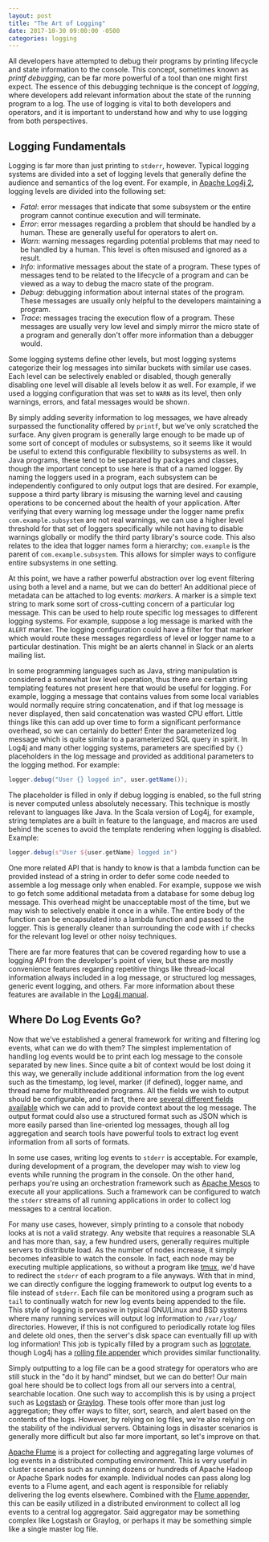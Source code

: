 ```yaml
---
layout: post
title: "The Art of Logging"
date: 2017-10-30 09:00:00 -0500
categories: logging
---
```

All developers have attempted to debug their programs by printing
lifecycle and state information to the console.  This concept,
sometimes known as *printf debugging*, can be far more powerful of
a tool than one might first expect.  The essence of this debugging
technique is the concept of *logging*, where developers add relevant
information about the state of the running program to a log.  The
use of logging is vital to both developers and operators, and it
is important to understand how and why to use logging from both
perspectives.

## Logging Fundamentals

Logging is far more than just printing to `stderr`, however.  Typical
logging systems are divided into a set of logging levels that
generally define the audience and semantics of the log event.  For
example, in [Apache Log4j 2][log4j], logging levels are divided
into the following set:

* *Fatal*: error messages that indicate that some subsystem or the
entire program cannot continue execution and will terminate.
* *Error*: error messages regarding a problem that should be handled
by a human. These are generally useful for operators to alert on.
* *Warn*: warning messages regarding potential problems that may need
to be handled by a human. This level is often misused and ignored
as a result.
* *Info*: informative messages about the state of a program. These
types of messages tend to be related to the lifecycle of a program
and can be viewed as a way to debug the macro state of the program.
* *Debug*: debugging information about internal states of the program.
These messages are usually only helpful to the developers maintaining
a program.
* *Trace*: messages tracing the execution flow of a program. These
messages are usually very low level and simply mirror the micro
state of a program and generally don't offer more information than
a debugger would.

Some logging systems define other levels, but most logging systems
categorize their log messages into similar buckets with similar use
cases.  Each level can be selectively enabled or disabled, though
generally disabling one level will disable all levels below it as
well.  For example, if we used a logging configuration that was set
to `WARN` as its level, then only warnings, errors, and fatal
messages would be shown.

By simply adding severity information to log messages, we have
already surpassed the functionality offered by `printf`, but we've
only scratched the surface.  Any given program is generally large
enough to be made up of some sort of concept of modules or subsystems,
so it seems like it would be useful to extend this configurable
flexibility to subsystems as well.  In Java programs, these tend
to be separated by packages and classes, though the important concept
to use here is that of a named logger.  By naming the loggers used
in a program, each subsystem can be independently configured to
only output logs that are desired.  For example, suppose a third
party library is misusing the warning level and causing operations
to be concerned about the health of your application.  After verifying
that every warning log message under the logger name prefix
`com.example.subsystem` are not real warnings, we can use a higher
level threshold for that set of loggers specifically while not
having to disable warnings globally or modify the third party
library's source code.  This also relates to the idea that logger
names form a hierarchy; `com.example` is the parent of
`com.example.subsystem`.  This allows for simpler ways to configure
entire subsystems in one setting.

At this point, we have a rather powerful abstraction over log event
filtering using both a level and a name, but we can do better!  An
additional piece of metadata can be attached to log events: *markers*.
A marker is a simple text string to mark some sort of cross-cutting
concern of a particular log message.  This can be used to help route
specific log messages to different logging systems.  For example,
suppose a log message is marked with the `ALERT` marker.  The logging
configuration could have a filter for that marker which would route
these messages regardless of level or logger name to a particular
destination.  This might be an alerts channel in Slack or an alerts
mailing list.

In some programming languages such as Java, string manipulation is
considered a somewhat low level operation, thus there are certain
string templating features not present here that would be useful
for logging.  For example, logging a message that contains values
from some local variables would normally require string concatenation,
and if that log message is never displayed, then said concatenation
was wasted CPU effort.  Little things like this can add up over
time to form a significant performance overhead, so we can certainly
do better!  Enter the parameterized log message which is quite
similar to a parameterized SQL query in spirit.  In Log4j and many
other logging systems, parameters are specified by `{}` placeholders
in the log message and provided as additional parameters to the
logging method.  For example:

```java
logger.debug("User {} logged in", user.getName());
```

The placeholder is filled in only if debug logging is enabled, so
the full string is never computed unless absolutely necessary.  This
technique is mostly relevant to languages like Java.  In the Scala
version of Log4j, for example, string templates are a built in
feature to the language, and macros are used behind the scenes to
avoid the template rendering when logging is disabled.  Example:

```scala
logger.debug(s"User ${user.getName} logged in")
```

One more related API that is handy to know is that a lambda function
can be provided instead of a string in order to defer some code
needed to assemble a log message only when enabled.  For example,
suppose we wish to go fetch some additional metadata from a database
for some debug log message.  This overhead might be unacceptable
most of the time, but we may wish to selectively enable it once in
a while.  The entire body of the function can be encapsulated into
a lambda function and passed to the logger.  This is generally
cleaner than surrounding the code with `if` checks for the relevant
log level or other noisy techniques.

There are far more features that can be covered regarding how to
use a logging API from the developer's point of view, but these are
mostly convenience features regarding repetitive things like
thread-local information always included in a log message, or
structured log messages, generic event logging, and others.  Far
more information about these features are available in the [Log4j
manual][api].

## Where Do Log Events Go?

Now that we've established a general framework for writing and
filtering log events, what can we do with them?  The simplest
implementation of handling log events would be to print each log
message to the console separated by new lines.  Since quite a bit
of context would be lost doing it this way, we generally include
additional information from the log event such as the timestamp,
log level, marker (if defined), logger name, and thread name for
multithreaded programs.  All the fields we wish to output should
be configurable, and in fact, there are [several different fields
available][pattern] which we can add to provide context about the
log message.  The output format could also use a structured format
such as JSON which is more easily parsed than line-oriented log
messages, though all log aggregation and search tools have powerful
tools to extract log event information from all sorts of formats.

In some use cases, writing log events to `stderr` is acceptable.
For example, during development of a program, the developer may
wish to view log events while running the program in the console.
On the other hand, perhaps you're using an orchestration framework
such as [Apache Mesos][mesos] to execute all your applications.
Such a framework can be configured to watch the `stderr` streams
of all running applications in order to collect log messages to a
central location.

For many use cases, however, simply printing to a console that
nobody looks at is not a valid strategy.  Any website that requires
a reasonable SLA and has more than, say, a few hundred users,
generally requires multiple servers to distribute load.  As the
number of nodes increase, it simply becomes infeasible to watch the
console.  In fact, each node may be executing multiple applications,
so without a program like [tmux][tmux], we'd have to redirect the
`stderr` of each program to a file anyways.  With that in mind, we
can directly configure the logging framework to output log events
to a file instead of `stderr`.  Each file can be monitored using a
program such as `tail` to continually watch for new log events being
appended to the file.  This style of logging is pervasive in typical
GNU/Linux and BSD systems where many running services will output
log information to `/var/log/` directories.  However, if this is
not configured to periodically rotate log files and delete old ones,
then the server's disk space can eventually fill up with log
information!  This job is typically filled by a program such as
[logrotate][logrotate], though Log4j has a [rolling file
appender][rolling] which provides similar functionality.

Simply outputting to a log file can be a good strategy for operators
who are still stuck in the "do it by hand" mindset, but we can do
better!  Our main goal here should be to collect logs from all our
servers into a central, searchable location.  One such way to
accomplish this is by using a project such as [Logstash][logstash]
or [Graylog][graylog].  These tools offer more than just log
aggregation; they offer ways to filter, sort, search, and alert
based on the contents of the logs.  However, by relying on log
files, we're also relying on the stability of the individual servers.
Obtaining logs in disaster scenarios is generally more difficult
but also far more important, so let's improve on that.

[Apache Flume][flume] is a project for collecting and aggregating
large volumes of log events in a distributed computing environment.
This is very useful in cluster scenarios such as running dozens or
hundreds of Apache Hadoop or Apache Spark nodes for example.
Individual nodes can pass along log events to a Flume agent, and
each agent is responsible for reliably delivering the log events
elsewhere.  Combined with the [Flume appender][flumeapp], this can
be easily utilized in a distributed environment to collect all log
events to a central log aggregator.  Said aggregator may be something
complex like Logstash or Graylog, or perhaps it may be something
simple like a single master log file.

[log4j]: https://logging.apache.org/log4j/2.x/
[api]: https://logging.apache.org/log4j/2.x/manual/api.html
[pattern]: https://logging.apache.org/log4j/2.x/manual/layouts.html#PatternLayout
[mesos]: https://mesos.apache.org/
[tmux]: https://github.com/tmux/tmux/wiki
[logrotate]: https://github.com/logrotate/logrotate
[rolling]: https://logging.apache.org/log4j/2.x/manual/appenders.html#RollingRandomAccessFileAppender
[logstash]: https://www.elastic.co/products/logstash
[graylog]: https://www.graylog.org/
[flume]: https://flume.apache.org/
[flumeapp]: https://logging.apache.org/log4j/2.x/manual/appenders.html#FlumeAppender
